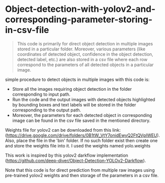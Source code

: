 # Object-detection-with-yolov2-and-corresponding-parameter-storing-in-csv-file
> This code is primarily for direct object detection in multiple images stored in a particular folder. Moreover, various parameters (like coordinates of detected object, confidence in the object detection, detected label, etc.) are also stored in a csv file where each row correspond to the parameters of all detected objects in a particular image.

simple procedure to detect objects in multiple images with this code is:
- Store all the images requiring object detection in the folder corresponding to input path.
- Run the code and the output images with detected objects highlighted by bounding boxes and text labels will be stored in the folder corresponding to the output path. 
- Moreover, the parameters for each detected object in corresponding image can be found in the csv file saved in the mentioned directory. 

Weights file for yolov2 can be downloaded from this link:(https://drive.google.com/drive/folders/0B1tW_VtY7onidEwyQ2FtQVplWEU). Also, place the file in the 'bin' folder. If no such folder exist then create one and store the weights file into it. I used the weights named yolo.weights

This work is inspired by this yolov2 darkflow implementation (https://github.com/deep-diver/Object-Detection-YOLOv2-Darkflow).

Note that this code is for direct prediction from multiple raw images using pre-trained yolov2 weights and then storage of the parameters in a csv file.

